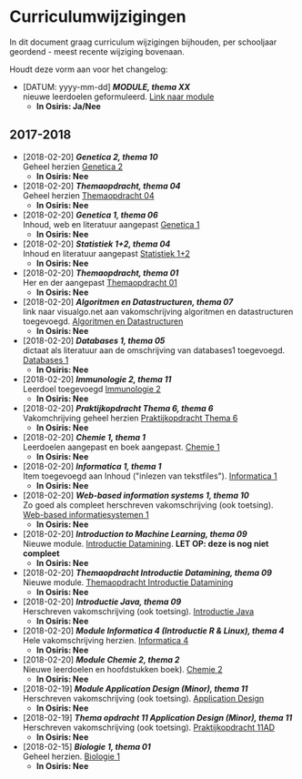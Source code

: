 # Curriculumwijzigingen

In dit document graag curriculum wijzigingen bijhouden, per schooljaar geordend - meest recente wijziging bovenaan. 

Houdt deze vorm aan voor het changelog:

- [DATUM: yyyy-mm-dd] *__MODULE, thema XX__*  
    nieuwe leerdoelen geformuleerd. [Link naar module](\#)
    - __In Osiris: Ja/Nee__

## 2017-2018


- [2018-02-20] *__Genetica 2, thema 10__*   
    Geheel herzien [Genetica 2](thema-10/genetica2.md)
    - __In Osiris: Nee__
- [2018-02-20] *__Themaopdracht, thema 04__*   
    Geheel herzien [Themaopdracht 04](thema-04/praktijkopdracht04.md)
    - __In Osiris: Nee__
- [2018-02-20] *__Genetica 1, thema 06__*   
    Inhoud, web en literatuur aangepast [Genetica 1](thema-06/genetica1.md)
    - __In Osiris: Nee__
- [2018-02-20] *__Statistiek 1+2, thema 04__*   
    Inhoud en literatuur aangepast [Statistiek 1+2](thema-04/statistiek12.md)
    - __In Osiris: Nee__
- [2018-02-20] *__Themaopdracht, thema 01__*   
    Her en der aangepast [Themaopdracht 01](thema-01/praktijkopdracht01.md)
    - __In Osiris: Nee__
- [2018-02-20] *__Algoritmen en Datastructuren, thema 07__*   
    link naar visualgo.net aan vakomschrijving algoritmen en datastructuren toegevoegd. [Algoritmen en Datastructuren](thema-07D/algoritmen_datastructuren.md)
    - __In Osiris: Nee__
- [2018-02-20] *__Databases 1, thema 05__*   
    dictaat als literatuur aan de omschrijving van databases1 toegevoegd. [Databases 1](thema-05/databases1.md)
    - __In Osiris: Nee__
- [2018-02-20] *__Immunologie 2, thema 11__*   
    Leerdoel toegevoegd [Immunologie 2](thema-11AD/immunologie2.md)
    - __In Osiris: Nee__
- [2018-02-20] *__Praktijkopdracht Thema 6, thema 6__*   
    Vakomchrijving geheel herzien [Praktijkopdracht Thema 6](thema-06/praktijkopdracht06.md)
    - __In Osiris: Nee__
- [2018-02-20] *__Chemie 1, thema 1__*   
    Leerdoelen aangepast en boek aangepast. [Chemie 1](thema-01/chemie1.md)
    - __In Osiris: Nee__
- [2018-02-20] *__Informatica 1, thema 1__*   
    Item toegevoegd aan Inhoud ("inlezen van tekstfiles"). [Informatica 1](thema-01/informatica1.md)
    - __In Osiris: Nee__
- [2018-02-20] *__Web-based information systems 1, thema 10__*   
    Zo goed als compleet herschreven vakomschrijving (ook toetsing). [Web-based informatiesystemen 1](thema-10/webbased1.md)
    - __In Osiris: Nee__
- [2018-02-20] *__Introduction to Machine Learning, thema 09__*   
    Nieuwe module. [Introductie Datamining](thema-09/introductie_datamining.md). **LET OP: deze is nog niet compleet**
    - __In Osiris: Nee__
- [2018-02-20] *__Themaopdracht Introductie Datamining, thema 09__*   
    Nieuwe module. [Themaopdracht Introductie Datamining](thema-09/praktijkopdracht09.md)
    - __In Osiris: Nee__
- [2018-02-20] *__Introductie Java, thema 09__*   
    Herschreven vakomschrijving (ook toetsing). [Introductie Java](thema-09/introductie_java.md)
    - __In Osiris: Nee__
- [2018-02-20] *__Module Informatica 4 (Introductie R & Linux), thema 4__*   
    Hele vakomschrijving herzien. [Informatica 4](thema-04/informatica4.md)
    - __In Osiris: Nee__
- [2018-02-20] *__Module Chemie 2, thema 2__*   
    Nieuwe leerdoelen en hoofdstukken boek). [Chemie 2](thema-02/chemie2.md)
    - __In Osiris: Nee__
- [2018-02-19] *__Module Application Design (Minor), thema 11__*   
    Herschreven vakomschrijving (ook toetsing). [Application Design](thema-11AD/appdesign.md)
    - __In Osiris: Nee__
- [2018-02-19] *__Thema opdracht 11 Application Design (Minor), thema 11__*   
    Herschreven vakomschrijving (ook toetsing). [Praktijkopdracht 11AD](thema-11AD/praktijkopdracht11AD.md)
    - __In Osiris: Nee__
- [2018-02-15] *__Biologie 1, thema 01__*   
    Geheel herzien. [Biologie 1](thema-01/biologie1.md)
    - __In Osiris: Nee__





